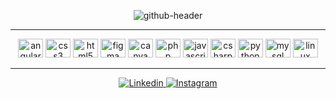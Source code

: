 <p align="center">
 <img src="https://github.com/GabrielSoaresCeravolo/GabrielSoaresCeravolo/assets/132103393/393d9a2f-e66c-430c-9a92-765efb610fe5" alt="github-header">
</p>


<hr>

<p align="center">
<img src="https://cdn.jsdelivr.net/gh/devicons/devicon/icons/angularjs/angularjs-original.svg" alt="angularjs" height="30" width="40" />
<img src="https://cdn.jsdelivr.net/gh/devicons/devicon/icons/css3/css3-original-wordmark.svg" alt="css3" height="30" width="40" /> 
<img src="https://cdn.jsdelivr.net/gh/devicons/devicon/icons/html5/html5-original-wordmark.svg" alt="html5" height="30" width="40" />
<img src="https://cdn.jsdelivr.net/gh/devicons/devicon/icons/figma/figma-original.svg" alt="figma" height="30" width="40" /> 
<img src="https://cdn.jsdelivr.net/gh/devicons/devicon/icons/canva/canva-original.svg" alt="canva" height="30" width="40" />
<img src="https://cdn.jsdelivr.net/gh/devicons/devicon/icons/php/php-original.svg" alt="php" height="30" width="40" />
<img src="https://cdn.jsdelivr.net/gh/devicons/devicon/icons/javascript/javascript-original.svg" alt="javascript" height="30" width="40" />
<img src="https://cdn.jsdelivr.net/gh/devicons/devicon/icons/csharp/csharp-original.svg" alt="csharp" height="30" width="40" />
<img src="https://cdn.jsdelivr.net/gh/devicons/devicon/icons/python/python-original.svg" alt="python" height="30" width="40" /> 
<img src="https://cdn.jsdelivr.net/gh/devicons/devicon/icons/mysql/mysql-original-wordmark.svg" alt="mysql" height="30" width="40" /> 
<img src="https://cdn.jsdelivr.net/gh/devicons/devicon/icons/linux/linux-original.svg" alt="linux" height="30" width="40" />
</p>

<hr>

  <p align="center">
    <a href="https://www.linkedin.com/in/gabriel-soares-ceravolo-29940a21a">
        <img src="https://img.shields.io/badge/linkedin-1a1b27?style=for-the-badge&logo=linkedin&logoColor=5ce0f2" alt="Linkedin">
    </a>
    <a href="https://www.instagram.com/gabriel.strider">
        <img src="https://img.shields.io/badge/Instagram-1a1b27?style=for-the-badge&logo=Instagram&logoColor=5ce0f2" alt="Instagram">
    </a>
  </p>
